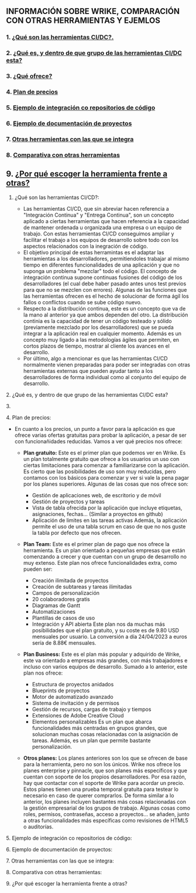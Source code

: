 ## INFORMACIÓN SOBRE WRIKE, COMPARACIÓN CON OTRAS HERRAMIENTAS Y EJEMLOS

### 1. [¿Qué son las herramientas CI/DC?.](#id1)
### 2. [¿Qué es, y dentro de que grupo de las herramientas CI/DC esta?](#id2)
### 3. [¿Qué ofrece?](#id3)
### 4. [Plan de precios](#id4)
### 5. [Ejemplo de integración co repositorios de código](#id5)
### 6. [Ejemplo de documentación de proyectos](#id6)
### 7. [Otras herramientas con las que se integra](#id7)
### 8. [Comparativa con otras herramientas](#id8)
## 9. [¿Por qué escoger la herramienta frente a otras?](#id9)

<a name="id1"></a>
1. ¿Qué son las herramientas CI/CD?:

   - Las herramientas CI/CD, que sin abreviar hacen referencia a "Integración Continua" y "Entrega Continua", son un concepto aplicado a ciertas herramientas que hacen referencia a la capacidad de mantener ordenada u organizada una empresa o un equipo de trabajo. Con estas herramientas CI/CD conseguimos ampliar y facilitar el trabajo a los equipos de desarrollo sobre todo con los aspectos relacionados con la inegración de código.
   - El objetivo principal de estas herramintas es el adaptar las herramientas a los desarrolladores, permitiendoles trabajar al mismo tiempo en diferentes funcionalidades de una aplicación y que no suponga un problema "mezclar" todo el código. El concepto de integración continua supone continuas fusiones del código de los desarrolladores (el cual debe haber pasado antes unos test previos para que no se mezclen con errores). Algunas de las funciones que las herramientas ofrecen es el hecho de solucionar de forma ágil los fallos o conflictos cuando se sube código nuevo.
   - Respecto a la distribución continua, este es un concepto que va de la mano al anterior ya que ambos dependen del otro. La distribución continia es la capacidad de tener un código testeado y sólido (previamente mezclado por los desarrolladores) que se pueda integrar a la aplicación real en cualquier momento. Además es un concepto muy ligado a las metodologías ágiles que permiten, en cortos plazos de tiempo, mostrar al cliente los avances en el desarrollo.
   - Por último, algo a mencionar es que las herramientas CI/CD normalmente vienen preparadas para poder ser integradas con otras herramientas externas que pueden ayudar tanto a los desarrolladores de forma individual como al conjunto del equipo de desarrollo.

<a name="id2"></a>
2. ¿Qué es, y dentro de que grupo de las herramientas CI/DC esta?

<a name="id3"></a>
3.

<a name="id4"></a>
4. Plan de precios:

   - En cuanto a los precios, un punto a favor para la aplicación es que ofrece varias ofertas gratuitas para probar la aplicación, a pesar de ser con funcionañidades reducidas. Vamos a ver qué precios nos ofrece:

     - **Plan gratuito:** Este es el primer plan que podemos ver en Wrike. Es un plan totalmente gratuito que ofrece a los usuarios un uso con ciertas limitaciones para comenzar a familiarizarse con la aplicación. Es cierto que las posibilidades de uso son muy reducidas, pero contamos con los básicos para comenzar y ver si vale la pena pagar por los planes superiores. Algunas de las cosas que nos ofrece son:

       - Gestión de aplicaciones web, de escritorio y de móvil
       - Gestión de proyectos y tareas
       - Vista de tabla ofrecida por la aplicación que incluye etiquetas, asignaciones, fechas... (Similar a proyectos en github)
       - Aplicación de limites en las tareas activas
         Además, la aplicación permite el uso de una tabla scrum en caso de que no nos guste la tabla por defecto que nos ofrecen.

     - **Plan Team:** Este es el primer plan de pago que nos ofrece la herramienta. Es un plan orientado a pequeñas empresas que están comenzando a crecer y que cuentan con un grupo de desarrollo no muy extenso. Este plan nos ofrece funcionalidades extra, como pueden ser:

       - Creación ilimitada de proyectos
       - Creación de subtareas y tareas ilimitadas
       - Campos de personalización
       - 20 colaboradores gratis
       - Diagramas de Gantt
       - Automatizaciones
       - Plantillas de casos de uso
       - Integración y API abierta
         Este plan nos da muchas más posibilidades que el plan gratuito, y su coste es de 9.80 USD mensuales por usuario. La conversión a día 24/04/2023 a euros sería de 8.88€ mensuales.

     - **Plan Business:** Este es el plan más popular y adquirido de Wrike, este va orientado a empresas más grandes, con más trabajadores e incluso con varios equipos de desarrollo. Sumado a lo anterior, este plan nos ofrece:

       - Estructura de proyectos anidados
       - Blueprints de proyectos
       - Motor de automatizado avanzado
       - Sistema de invitación y de permisos
       - Gestión de recursos, cargas de trabajo y tiempos
       - Extensiones de Adobe Creative Cloud
       - Elementos personalizables
         Es un plan que abarca funcionalidades más centradas en grupos grandes, que solucionan muchas cosas relacionadas con la asignación de tareas. Además, es un plan que permite bastante personalización.

     - **Otros planes:** Los planes anteriores son los que se ofrecen de base para la herramienta, pero no son los únicos. Wrike nos ofrece los planes enterprise y pinnacle, que son planes más específicos y que cuentan con soporte de los propios desarrolladores. Por esa razón, hay que contactar con el soporte de Wrike para acordar un precio. Estos planes tienen una prueba temporal gratuita para testear lo necesario en caso de querer comprarlos. De forma similar a lo anterior, los planes incluyen bastantes más cosas relacionadas con la gestión empresarial de los grupos de trabajo. Algunas cosas como roles, permisos, contraseñas, acceso a proyectos... se añaden, junto a otras funcionalidades más específicas como revisiones de HTML5 o auditorías.

<a name="id5"></a>
5. Ejemplo de integración co repositorios de código:

<a name="id6"></a>
6. Ejemplo de documentación de proyectos:

<a name="id7"></a>
7. Otras herramientas con las que se integra:

<a name="id8"></a>
8. Comparativa con otras herramientas:

<a name="id9"></a>
9. ¿Por qué escoger la herramienta frente a otras?